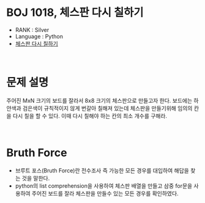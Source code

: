 # BOJ 1018, 체스판 다시 칠하기

- RANK : Silver
- Language : Python
- [체스판 다시 칠하기](https://www.acmicpc.net/problem/1018)

<br/>

# 문제 설명

주어진 MxN 크기의 보드를 잘라서 8x8 크기의 체스판으로 만들고자 한다. 보드에는 하얀색과 검은색이 규칙적이지 않게 번갈아 칠해져 있는데 체스판을 만들기위해 임의의 칸을 다시 칠을 할 수 있다. 이때 다시 칠해야 하는 칸의 최소 개수를 구해라.

<br/>

# Bruth Force

- 브루트 포스(Bruth Force)란 전수조사 즉 가능한 모든 경우를 대입하여 해답을 찾는 것을 말한다.
- python의 list comprehension을 사용하여 체스판 배열을 만들고 삼중 for문을 사용하여 주어진 보드를 잘라 체스판을 만들수 있는 모든 경우를 확인하였다.
